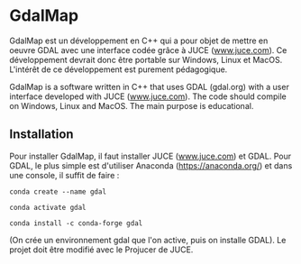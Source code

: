 # GdalMap

GdalMap est un développement en C++ qui a pour objet de mettre en oeuvre GDAL avec une interface codée grâce à JUCE (www.juce.com).
Ce développement devrait donc être portable sur Windows, Linux et MacOS.
L'intérêt de ce développement est purement pédagogique. 

GdalMap is a software written in C++ that uses GDAL (gdal.org) with a user interface developed with JUCE (www.juce.com).
The code should compile on Windows, Linux and MacOS.
The main purpose is educational.

## Installation
Pour installer GdalMap, il faut installer JUCE (www.juce.com) et GDAL.
Pour GDAL, le plus simple est d'utiliser Anaconda (https://anaconda.org/) et dans une console, il suffit de faire :

`conda create --name gdal`

`conda activate gdal`

`conda install -c conda-forge gdal`

(On crée un environnement gdal que l'on active, puis on installe GDAL).
Le projet doit être modifié avec le Projucer de JUCE.


